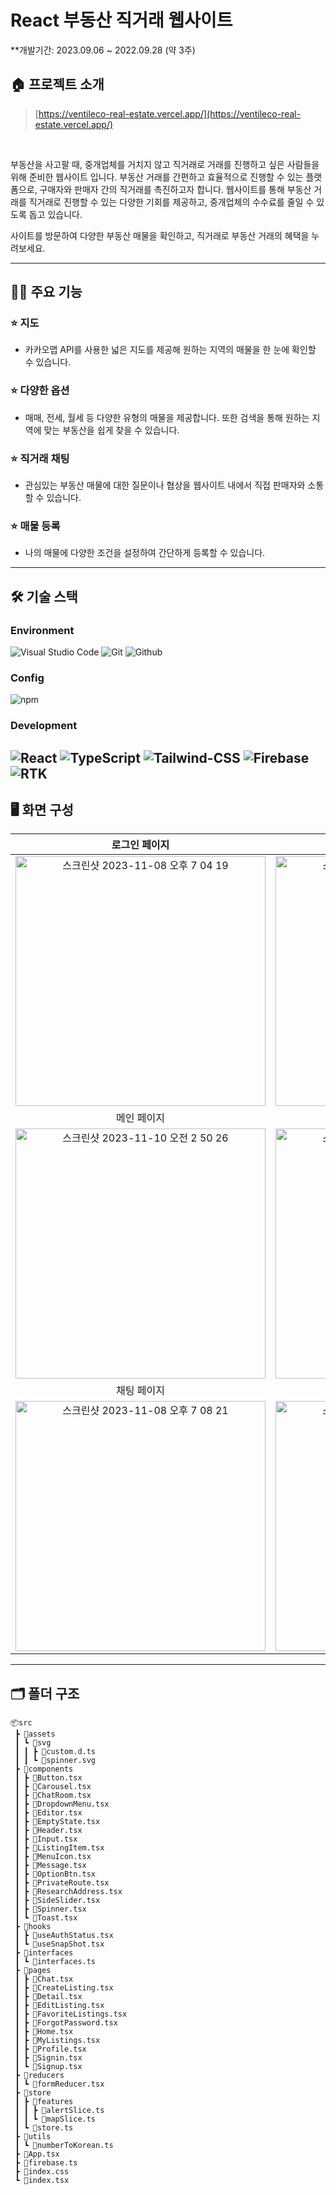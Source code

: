 # React 부동산 직거래 웹사이트
**개발기간: 2023.09.06 ~ 2022.09.28 (약 3주)

## 🏠 프로젝트 소개
> [https://ventileco-real-estate.vercel.app/](https://ventileco-real-estate.vercel.app/) 

<br>

부동산을 사고팔 때, 중개업체를 거치지 않고 직거래로 거래를 진행하고 싶은 사람들을 위해 준비한 웹사이트 입니다. 부동산 거래를 간편하고 효율적으로 진행할 수 있는 플랫폼으로, 구매자와 판매자 간의 직거래를 촉진하고자 합니다. 웹사이트를 통해 부동산 거래를 직거래로 진행할 수 있는 다양한 기회를 제공하고, 중개업체의 수수료를 줄일 수 있도록 돕고 있습니다.


사이트를 방문하여 다양한 부동산 매물을 확인하고, 직거래로 부동산 거래의 혜택을 누려보세요.

---
## 💪🏻 주요 기능

### ⭐️ 지도
- 카카오맵 API를 사용한 넓은 지도를 제공해 원하는 지역의 매물을 한 눈에 확인할 수 있습니다.

### ⭐️ 다양한 옵션
- 매매, 전세, 월세 등 다양한 유형의 매물을 제공합니다. 또한 검색을 통해 원하는 지역에 맞는 부동산을 쉽게 찾을 수 있습니다.

### ⭐️ 직거래 채팅
- 관심있는 부동산 매물에 대한 질문이나 협상을 웹사이트 내에서 직접 판매자와 소통할 수 있습니다.

### ⭐️ 매물 등록
- 나의 매물에 다양한 조건을 설정하여 간단하게 등록할 수 있습니다.

---

## 🛠 기술 스택

### Environment
![Visual Studio Code](https://img.shields.io/badge/Visual%20Studio%20Code-007ACC?style=for-the-badge&logo=Visual%20Studio%20Code&logoColor=white)
![Git](https://img.shields.io/badge/Git-F05032?style=for-the-badge&logo=Git&logoColor=white)
![Github](https://img.shields.io/badge/GitHub-181717?style=for-the-badge&logo=GitHub&logoColor=white)             

### Config
![npm](https://img.shields.io/badge/npm-CB3837?style=for-the-badge&logo=npm&logoColor=white)        

### Development
![React](https://img.shields.io/badge/React-20232A?style=for-the-badge&logo=react&logoColor=61DAFB)
![TypeScript](https://img.shields.io/badge/Typescript-3178C6?style=for-the-badge&logo=Typescript&logoColor=white)
![Tailwind-CSS](https://img.shields.io/badge/Tailwind-06B6D4?style=for-the-badge&logo=Tailwindcss&logoColor=white)
![Firebase](https://img.shields.io/badge/Firebase-FFCA28?style=for-the-badge&logo=Firebase&logoColor=white)
![RTK](https://img.shields.io/badge/Redux_Toolkit-764ABC?style=for-the-badge&logo=Redux&logoColor=white)
---
## 🖥 화면 구성
| 로그인 페이지  |  회원가입 페이지   |
| :-------------------------------------------: | :------------: |
|  <img width="400" alt="스크린샷 2023-11-08 오후 7 04 19" src="https://github.com/geonwooPark/Real-estate/assets/136573728/f05a1b9b-7d67-418b-bebf-94b824136e3a"> |  <img width="400" alt="스크린샷 2023-11-08 오후 7 04 28" src="https://github.com/geonwooPark/Real-estate/assets/136573728/e04f154c-8647-4a04-bce6-3dfd7b32f423">|  
| 메인 페이지   |  상세 페이지   |  
| <img width="400" alt="스크린샷 2023-11-10 오전 2 50 26" src="https://github.com/geonwooPark/Real-estate/assets/136573728/298268b0-e914-4c4c-b62a-0352c203fd84"> |  <img width="400" alt="스크린샷 2023-11-08 오후 7 05 45" src="https://github.com/geonwooPark/Real-estate/assets/136573728/23e7d106-dced-4e55-9a40-21015940869b">|
| 채팅 페이지  |  매물등록 페이지   |
|  <img width="400" alt="스크린샷 2023-11-08 오후 7 08 21" src="https://github.com/geonwooPark/Real-estate/assets/136573728/335311d1-c785-4c0e-9332-620d633f2fed"> |  <img width="400" alt="스크린샷 2023-11-08 오후 7 06 03" src="https://github.com/geonwooPark/Real-estate/assets/136573728/5c128998-c14d-4c06-9f0a-d8f6e00899a0">|  

---

## 🗂 폴더 구조
```
📦src
 ┣ 📂assets
 ┃ ┗ 📂svg
 ┃ ┃ ┣ 📜custom.d.ts
 ┃ ┃ ┗ 📜spinner.svg
 ┣ 📂components
 ┃ ┣ 📜Button.tsx
 ┃ ┣ 📜Carousel.tsx
 ┃ ┣ 📜ChatRoom.tsx
 ┃ ┣ 📜DropdownMenu.tsx
 ┃ ┣ 📜Editor.tsx
 ┃ ┣ 📜EmptyState.tsx
 ┃ ┣ 📜Header.tsx
 ┃ ┣ 📜Input.tsx
 ┃ ┣ 📜ListingItem.tsx
 ┃ ┣ 📜MenuIcon.tsx
 ┃ ┣ 📜Message.tsx
 ┃ ┣ 📜OptionBtn.tsx
 ┃ ┣ 📜PrivateRoute.tsx
 ┃ ┣ 📜ResearchAddress.tsx
 ┃ ┣ 📜SideSlider.tsx
 ┃ ┣ 📜Spinner.tsx
 ┃ ┗ 📜Toast.tsx
 ┣ 📂hooks
 ┃ ┣ 📜useAuthStatus.tsx
 ┃ ┗ 📜useSnapShot.tsx
 ┣ 📂interfaces
 ┃ ┗ 📜interfaces.ts
 ┣ 📂pages
 ┃ ┣ 📜Chat.tsx
 ┃ ┣ 📜CreateListing.tsx
 ┃ ┣ 📜Detail.tsx
 ┃ ┣ 📜EditListing.tsx
 ┃ ┣ 📜FavoriteListings.tsx
 ┃ ┣ 📜ForgotPassword.tsx
 ┃ ┣ 📜Home.tsx
 ┃ ┣ 📜MyListings.tsx
 ┃ ┣ 📜Profile.tsx
 ┃ ┣ 📜Signin.tsx
 ┃ ┗ 📜Signup.tsx
 ┣ 📂reducers
 ┃ ┗ 📜formReducer.tsx
 ┣ 📂store
 ┃ ┣ 📂features
 ┃ ┃ ┣ 📜alertSlice.ts
 ┃ ┃ ┗ 📜mapSlice.ts
 ┃ ┗ 📜store.ts
 ┣ 📂utils
 ┃ ┗ 📜numberToKorean.ts
 ┣ 📜App.tsx
 ┣ 📜firebase.ts
 ┣ 📜index.css
 ┗ 📜index.tsx
```
